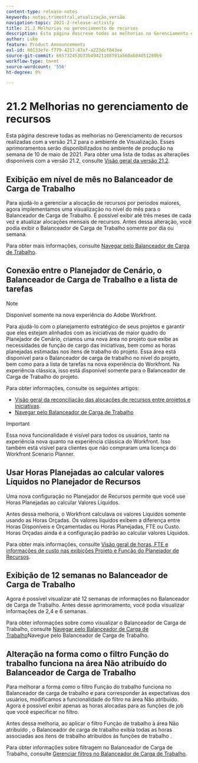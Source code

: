 ```yaml
---
content-type: release-notes
keywords: notas,trimestral,atualização,versão
navigation-topic: 2021-2-release-activity
title: 21.2 Melhorias no gerenciamento de recursos
description: Esta página descreve todas as melhorias no Gerenciamento de recursos realizadas com a versão 21.2 para o ambiente de Visualização. Esses aprimoramentos serão disponibilizados no ambiente de produção na semana de 10 de maio de 2021. Para obter uma lista de todas as alterações disponíveis com a versão 21.2, consulte Visão geral da versão 21.2.
author: Luke
feature: Product Announcements
exl-id: 00133efe-f779-4217-87af-a223dcf043ee
source-git-commit: 665732453b33b49421108791a560ab84d51280b9
workflow-type: tm+mt
source-wordcount: '556'
ht-degree: 0%

---
```


# 21.2 Melhorias no gerenciamento de recursos

Esta página descreve todas as melhorias no Gerenciamento de recursos realizadas com a versão 21.2 para o ambiente de Visualização. Esses aprimoramentos serão disponibilizados no ambiente de produção na semana de 10 de maio de 2021. Para obter uma lista de todas as alterações disponíveis com a versão 21.2, consulte [Visão geral da versão 21.2](../../../product-announcements/product-releases/21.2-release-activity/21-2-release-overview.md).

## Exibição em nível de mês no Balanceador de Carga de Trabalho

Para ajudá-lo a gerenciar a alocação de recursos por períodos maiores, agora implementamos uma visualização no nível do mês para o Balanceador de Carga de Trabalho. É possível exibir até três meses de cada vez e atualizar alocações mensais de recursos. Antes dessa alteração, você podia exibir o Balanceador de Carga de Trabalho somente por dia ou semana.

Para obter mais informações, consulte [Navegar pelo Balanceador de Carga de Trabalho](../../../resource-mgmt/workload-balancer/navigate-the-workload-balancer.md).

## Conexão entre o Planejador de Cenário, o Balanceador de Carga de Trabalho e a lista de tarefas

>[!NOTE]
>
>Disponível somente na nova experiência do Adobe Workfront.

Para ajudá-lo com o planejamento estratégico de seus projetos e garantir que eles estejam alinhados com as iniciativas de maior quadro do Planejador de Cenário, criamos uma nova área no projeto que exibe as necessidades de função de cargo das iniciativas, bem como as horas planejadas estimadas nos itens de trabalho do projeto. Essa área está disponível para o Balanceador de carga de trabalho no nível do projeto, bem como para a lista de tarefas na nova experiência do Workfront. Na experiência clássica, isso está disponível somente para o Balanceador de Carga de Trabalho do projeto.

Para obter informações, consulte os seguintes artigos:

* [Visão geral da reconciliação das alocações de recursos entre projetos e iniciativas](../../../scenario-planner/overview-reconcile-allocations-between-projects-initiatives.md).
* [Navegar pelo Balanceador de Carga de Trabalho](../../../resource-mgmt/workload-balancer/navigate-the-workload-balancer.md)

>[!IMPORTANT]
>
>Essa nova funcionalidade é visível para todos os usuários, tanto na experiência nova quanto na experiência clássica do Workfront. Isso também está visível para clientes que não compraram uma licença do Workfront Scenario Planner.

## Usar Horas Planejadas ao calcular valores Líquidos no Planejador de Recursos

Uma nova configuração no Planejador de Recursos permite que você use Horas Planejadas ao calcular Valores Líquidos.

Antes dessa melhoria, o Workfront calculava os valores Líquidos somente usando as Horas Orçadas. Os valores líquidos exibem a diferença entre Horas Disponíveis e Orçamentadas ou Horas Planejadas, FTE ou Custo. Horas Orçadas ainda é a configuração padrão ao calcular valores Líquidos.

Para obter mais informações, consulte [Visão geral de horas, FTE e informações de custo nas exibições Projeto e Função do Planejador de Recursos](../../../resource-mgmt/resource-planning/overview-of-planner-hour-fte-cost-information-in-role-project-views.md).

## Exibição de 12 semanas no Balanceador de Carga de Trabalho

Agora é possível visualizar até 12 semanas de informações no Balanceador de Carga de Trabalho. Antes desse aprimoramento, você podia visualizar informações de 2,4 e 6 semanas.

Para obter informações sobre como visualizar o Balanceador de Carga de Trabalho, consulte [Navegar pelo Balanceador de Carga de Trabalho](../../../resource-mgmt/workload-balancer/navigate-the-workload-balancer.md)Navegue pelo Balanceador de Carga de Trabalho.

## Alteração na forma como o filtro Função do trabalho funciona na área Não atribuído do Balanceador de Carga de Trabalho

Para melhorar a forma como o filtro Função do trabalho funciona no Balanceador de carga de trabalho e para corresponder às expectativas dos usuários, modificamos a funcionalidade do filtro na área Não atribuído. Agora é possível exibir apenas as horas alocadas para as funções de job que você especificar no filtro.

Antes dessa melhoria, ao aplicar o filtro Função de trabalho à área Não atribuído , o Balanceador de carga de trabalho exibia todas as horas associadas aos itens de trabalho atribuídos às funções de trabalho .

Para obter informações sobre filtragem no Balanceador de Carga de Trabalho, consulte [Gerenciar filtros no Balanceador de Carga de Trabalho](../../../resource-mgmt/workload-balancer/filter-information-workload-balancer.md).
